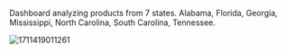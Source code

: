 Dashboard analyzing products from 7 states. Alabama, Florida, Georgia, Mississippi, North Carolina, South Carolina, Tennessee. 


![1711419011261](https://github.com/Nick-Doan/Excel-Dashboards/assets/160164886/150443fe-5fa6-42ba-ad84-e59535aa5220)

